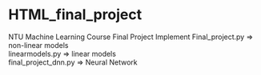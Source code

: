 # HTML_final_project
NTU Machine Learning Course Final Project Implement
Final_project.py => non-linear models  
linearmodels.py => linear models  
final_project_dnn.py => Neural Network
